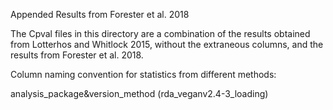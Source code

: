 Appended Results from Forester et al. 2018

The Cpval files in this directory are a combination of the results obtained from Lotterhos and Whitlock 2015, without the extraneous columns, and the results from Forester et al. 2018.

Column naming convention for statistics from different methods:

analysis_package&version_method (rda_veganv2.4-3_loading)
